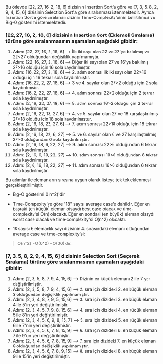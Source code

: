 Bu ödevde [22, 27, 16, 2, 18, 6] dizisinin Insertion Sort'a göre ve [7, 3, 5, 8, 2, 9, 4, 15, 6] dizisinin Selection Sort'a göre sıralanması istenmektedir. Ayrıca Insertion Sort'a göre sıralanan dizinin Time-Complexity'sinin belirtilmesi ve Big-O gösterimi istenmektedir.

### [22, 27, 16, 2, 18, 6] dizisinin **Insertion Sort (Eklemeli Sıralama)** türüne göre sıralanmasının aşamaları aşağıdaki gibidir:

1. Adım: [22, 27, 16, 2, 18, 6] --> İlk iki sayı olan 22 ve 27'ye bakılmış ve 22<27 olduğundan değişiklik yapılmamıştır.
2. Adım: [22, 16, 27, 2, 18, 6] --> Diğer iki sayı olan 27 ve 16'ya bakılmış 27>16 olduğu için 16 sola kaydırılmıştır.
3. Adım: [16, 22, 27, 2, 18, 6] --> 2. adım sonrası ilk iki sayı olan 22>16 olduğu için 16 tekrar sola kaydırılmıştır.
4. Adım: [16, 22, 2, 27, 18, 6] --> 3 ve 4. sayılar olan 27>2 olduğu için 2 sola kaydırılmıştır.
5. Adım: [16, 2, 22, 27, 18, 6] --> 4. adım sonrası 22>2 olduğu için 2 tekrar sola kaydırılmıştır.
6. Adım: [2, 16, 22, 27, 18, 6] --> 5. adım sonrası 16>2 olduğu için 2 tekrar sola kaydırılmıştır.
7. Adım: [2, 16, 22, 18, 27, 6] --> 4. ve 5. sayılar olan 27 ve 18 karşılaştırılmış 27>18 olduğu için 18 sola kaydırılmıştur.
8. Adım: [2, 16, 18, 22, 27, 6] --> 7. adım sonrası 22>18 olduğu için 18 tekrar sola kaydırılmıştır.
9. Adım: [2, 16, 18, 22, 6, 27] --> 5. ve 6. sayılar olan 6 ve 27 karşılaştırılmış 27>6 olduğundan 6 sola kaydırılmıştır.
10. Adım: [2, 16, 18, 6, 22, 27] --> 9. adım sonrası 22>6 olduğundan 6 tekrar sola kaydırılmıştır.
11. Adım: [2, 16, 6, 18, 22, 27] --> 10. adım sonrası 18>6 olduğundan 6 tekrar sola kaydırılmıştır.
12. Adım: [2, 6, 16, 18, 22, 27] --> 11. adım sonrası 16>6 olduğundan 6 tekrar sola kaydırılmıştır.

Bu adımlar ile elemanların sırasına uygun olarak listeye tek tek eklenmesi gerçekleştirilmiştir.

* Big-O gösterimi 0(n^2)'dir.

* Time-Compexity'ye göre "18" sayısı average case'e dahildir. Eğer en baştaki (en küçük) eleman olsaydı best case olacak ve time-complexity'si O(n) olacaktı. Eğer en sondaki (en büyük) eleman olsaydı worst case olacak ve time-complexity'si O(n^2) olacaktı. 

* 18 sayısı 6 elemanlık sayı dizisinin 4. sırasındaki elemanı olduğundan average case ve time-complexity'si:

> O(n^2)
> =O(6^2)
> =O(36)'dır.

### [7, 3, 5, 8, 2, 9, 4, 15, 6] dizisinin **Selection Sort (Seçerek Sıralama)** türüne göre sıralanmasının aşamaları aşağıdaki gibidir:

1. Adım: [2, 3, 5, 8, 7, 9, 4, 15, 6] --> Dizinin en küçük elemanı 2 ile 7 yer değiştirilmiştir.
2. Adım: [2, 3, 5, 8, 7, 9, 4, 15, 6] --> 2. sıra için dizideki 2. en küçük eleman 3 olduğundan değişiklik yapılmamıştır.
3. Adım: [2, 3, 4, 8, 7, 9, 5, 15, 6] --> 3. sıra için dizideki 3. en küçük elaman 4 ile 5'in yeri değiştirilmiştir.
4. Adım: [2, 3, 4, 5, 7, 9, 8, 15, 6] --> 4. sıra için dizideki 4. en küçük eleman 5 ile 8'in yeri değiştirilmiştir.
5. Adım: [2, 3, 4, 5, 6, 9, 8, 15, 7] --> 5. sıra için dizideki 5. en küçük eleman 6 ile 7'nin yeri değiştirilmiştir.
6. Adım: [2, 3, 4, 5, 6, 7, 8, 15, 9] --> 6. sıra için dizideki 6. en küçük eleman 7 ile 9'un yeri değiştirilmiştir.
7. Adım: [2, 3, 4, 5, 6, 7, 8, 15, 9] --> 7. sıra için dizideki 7. en küçük eleman 8 olduğundan değişiklik yapılmamıştır.
8. Adım: [2, 3, 4, 5, 6, 7, 8, 9, 15] --> 8. sıra için dizideki 8. en küçük eleman 9 ile 15'in yeri değiştirilmiştir.

